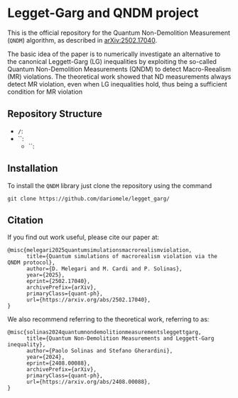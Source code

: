 # Legget-Garg and QNDM project

This is the official repository for the Quantum Non-Demolition Measurement (`QNDM`) algorithm, as described in  [arXiv:2502.17040](https://arxiv.org/abs/2502.17040).

The basic idea of the paper is to numerically investigate an alternative to the canonical Leggett-Garg (LG) inequalities by exploiting the so-called Quantum Non-Demolition Measurements (QNDM) to detect Macro-Reealism (MR) violations. The theoretical work showed that ND measurements always detect MR violation, even when LG inequalities hold, thus being a sufficient condition for MR violation


## Repository Structure

- `/`: 
- ``: 
  - ``: 

## Installation

To install the `QNDM` library just clone the repository using the command
```
git clone https://github.com/dariomele/legget_garg/
```





## Citation

If you find out work useful, please cite our paper at:

```
@misc{melegari2025quantumsimulationsmacrorealismviolation,
      title={Quantum simulations of macrorealism violation via the QNDM protocol}, 
      author={D. Melegari and M. Cardi and P. Solinas},
      year={2025},
      eprint={2502.17040},
      archivePrefix={arXiv},
      primaryClass={quant-ph},
      url={https://arxiv.org/abs/2502.17040}, 
}
```

We also recommend referring to the theoretical work, referring to as:

```
@misc{solinas2024quantumnondemolitionmeasurementsleggettgarg,
      title={Quantum Non-Demolition Measurements and Leggett-Garg inequality}, 
      author={Paolo Solinas and Stefano Gherardini},
      year={2024},
      eprint={2408.00088},
      archivePrefix={arXiv},
      primaryClass={quant-ph},
      url={https://arxiv.org/abs/2408.00088}, 
}

```
